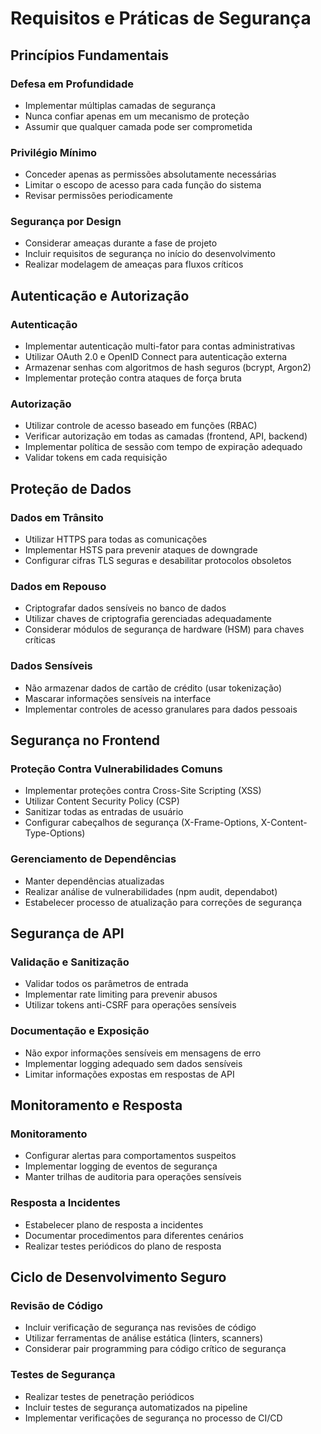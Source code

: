 # Requisitos e Práticas de Segurança

## Princípios Fundamentais

### Defesa em Profundidade
- Implementar múltiplas camadas de segurança
- Nunca confiar apenas em um mecanismo de proteção
- Assumir que qualquer camada pode ser comprometida

### Privilégio Mínimo
- Conceder apenas as permissões absolutamente necessárias
- Limitar o escopo de acesso para cada função do sistema
- Revisar permissões periodicamente

### Segurança por Design
- Considerar ameaças durante a fase de projeto
- Incluir requisitos de segurança no início do desenvolvimento
- Realizar modelagem de ameaças para fluxos críticos

## Autenticação e Autorização

### Autenticação
- Implementar autenticação multi-fator para contas administrativas
- Utilizar OAuth 2.0 e OpenID Connect para autenticação externa
- Armazenar senhas com algoritmos de hash seguros (bcrypt, Argon2)
- Implementar proteção contra ataques de força bruta

### Autorização
- Utilizar controle de acesso baseado em funções (RBAC)
- Verificar autorização em todas as camadas (frontend, API, backend)
- Implementar política de sessão com tempo de expiração adequado
- Validar tokens em cada requisição

## Proteção de Dados

### Dados em Trânsito
- Utilizar HTTPS para todas as comunicações
- Implementar HSTS para prevenir ataques de downgrade
- Configurar cifras TLS seguras e desabilitar protocolos obsoletos

### Dados em Repouso
- Criptografar dados sensíveis no banco de dados
- Utilizar chaves de criptografia gerenciadas adequadamente
- Considerar módulos de segurança de hardware (HSM) para chaves críticas

### Dados Sensíveis
- Não armazenar dados de cartão de crédito (usar tokenização)
- Mascarar informações sensíveis na interface
- Implementar controles de acesso granulares para dados pessoais

## Segurança no Frontend

### Proteção Contra Vulnerabilidades Comuns
- Implementar proteções contra Cross-Site Scripting (XSS)
- Utilizar Content Security Policy (CSP)
- Sanitizar todas as entradas de usuário
- Configurar cabeçalhos de segurança (X-Frame-Options, X-Content-Type-Options)

### Gerenciamento de Dependências
- Manter dependências atualizadas
- Realizar análise de vulnerabilidades (npm audit, dependabot)
- Estabelecer processo de atualização para correções de segurança

## Segurança de API

### Validação e Sanitização
- Validar todos os parâmetros de entrada
- Implementar rate limiting para prevenir abusos
- Utilizar tokens anti-CSRF para operações sensíveis

### Documentação e Exposição
- Não expor informações sensíveis em mensagens de erro
- Implementar logging adequado sem dados sensíveis
- Limitar informações expostas em respostas de API

## Monitoramento e Resposta

### Monitoramento
- Configurar alertas para comportamentos suspeitos
- Implementar logging de eventos de segurança
- Manter trilhas de auditoria para operações sensíveis

### Resposta a Incidentes
- Estabelecer plano de resposta a incidentes
- Documentar procedimentos para diferentes cenários
- Realizar testes periódicos do plano de resposta

## Ciclo de Desenvolvimento Seguro

### Revisão de Código
- Incluir verificação de segurança nas revisões de código
- Utilizar ferramentas de análise estática (linters, scanners)
- Considerar pair programming para código crítico de segurança

### Testes de Segurança
- Realizar testes de penetração periódicos
- Incluir testes de segurança automatizados na pipeline
- Implementar verificações de segurança no processo de CI/CD 
